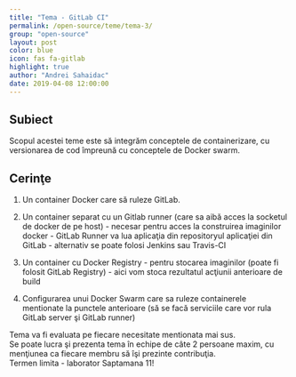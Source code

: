 ```yaml
---
title: "Tema - GitLab CI"
permalink: /open-source/teme/tema-3/
group: "open-source"
layout: post
color: blue
icon: fas fa-gitlab
highlight: true
author: "Andrei Sahaidac"
date: 2019-04-08 12:00:00
---
```


## Subiect
Scopul acestei teme este să integrăm conceptele de containerizare, cu versionarea de cod împreună cu conceptele de Docker swarm.

## Cerinţe


1. Un container Docker care să ruleze GitLab.  

2. Un container separat cu un Gitlab runner (care sa aibă acces la socketul de docker de pe host) - necesar pentru acces la construirea imaginilor docker - GitLab Runner va lua aplicaţia din repositoryul aplicaţiei din GitLab - alternativ se poate folosi Jenkins sau Travis-CI  

3. Un container cu Docker Registry - pentru stocarea imaginilor (poate fi folosit GitLab Registry) - aici vom stoca rezultatul acţiunii anterioare de build  

4. Configurarea unui Docker Swarm care sa ruleze containerele mentionate la punctele anterioare (să se facă serviciile care vor rula GitLab server şi GitLab runner)  


Tema va fi evaluata pe fiecare necesitate mentionata mai sus.    
Se poate lucra şi prezenta tema în echipe de câte 2 persoane maxim, cu menţiunea ca fiecare membru să îşi prezinte contribuţia.  
Termen limita - laborator Saptamana 11!
